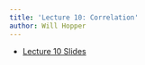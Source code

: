```yaml
---
title: 'Lecture 10: Correlation'
author: Will Hopper
---
```


* [Lecture 10 Slides]({{site.baseurl}}/lectures/Correlation/The-correlation-coefficient.html) 
